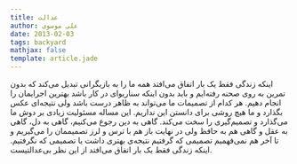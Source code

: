 ```yaml
---
title: عدالت
author: علی موسوی
date: 2013-02-03
tags: backyard
mathjax: false
template: article.jade
---
```


اینکه زندگی فقط یک بار اتفاق می‌افتد همه ما را به بازیگرانی تبدیل می‌کند که بدون تمرین به روی صحنه رفته‌ایم و باید بدون اینکه سناریوای در کار باشد بهترین اجرایمان را انجام دهیم. هر کدام از تصمیمات ما می‌تواند به ظاهر درست باشد ولی نتیجه‌ای عکس بگذارد و ما هیچ روشی برای دانستن این نداریم. این مساله مسئولیت زیادی بر دوش ما می‌گذارد و تصمیم‌گیری را سخت می‌کند. گاهی به دین رجوع می‌کنیم، گاهی به دل، گاهی به عقل و گاهی هم به حافظ ولی در نهایت باز هم با ترس و لرز تصمیممان را می‌گیریم و تا آخر هم نمی‌فهمیم تصمیمی که گرفتیم نتیجه‌ی بهتری داشت یا تصمیمی که نگرفتیم. اینکه زندگی فقط یک بار اتفاق می‌افتد از این نظر بی‌عدالتیست.

